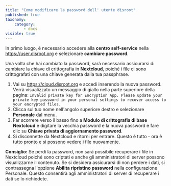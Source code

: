 ```yaml
---
title: "Come modificare la password dell' utente disroot"
published: true
taxonomy:
    category:
        - docs
visible: true
---
```


In primo luogo, è necessario accedere alla **centro self-service** nella https://user.disroot.org e selezionare **cambiare password**.

Una volta che hai cambiato la password, sarà necessario assicurarsi di cambiare la chiave di crittografia in **Nextcloud**, poiché i file ci sono crittografati con una chiave generata dalla tua passphrase.
1. Vai su https://cloud.disroot.org e accedi inserendo la nuova password.
Verrà visualizzato un messaggio di giallo nella parte superiore della pagina:
`Invalid private key for Encryption App. Please update your private key password in your personal settings to recover access to your encrypted files.`
2. Clicca sul tuo nome nell'angolo superiore destro e selezionare **Personale** dal menu.
3. Far scorrere verso il basso fino a  **Modulo di crittografia di base Nextcloud** e digitare la vecchia password e la nuova password e fare clic su **Chiave privata di aggiornamento password**.
4. Si disconnette da Nextcloud e ritorni per entrare. Questo è tutto - ora è tutto pronto e si possono vedere i file nuovamente.

**Consiglio:** Se perdi la password, non sarà possibile recuperare i file in Nextcloud poiché sono criptati e anche gli amministratori di server possono visualizzarne il contenuto. Se si desidera assicurarsi di non perdere i dati, si contrassegna l'opzione **Abilita ripristino password** nella configurazione Personale. Questo consentirà agli amministratori di server di recuperare i dati se lo richiedete.
